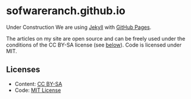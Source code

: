 # sofwareranch.github.io

Under Construction
We are using [Jekyll](http://jekyllrb.com) with [GitHub Pages](https://pages.github.com). 

The articles on my site are open source and can be freely used under the conditions of the CC BY-SA license (see [below](#licenses)). Code is licensed under MIT.

## Licenses

- Content: [CC BY-SA](https://creativecommons.org/licenses/by-sa/4.0/)
- Code: [MIT License](http://opensource.org/licenses/MIT)

